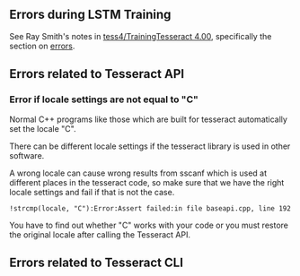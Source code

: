 ## Errors during LSTM Training

See  Ray Smith's notes in  [tess4/TrainingTesseract 4.00](TrainingTesseract-4.00.md),
specifically the section on [errors](TrainingTesseract-4.00.md#error-messages-from-training).

## Errors related to Tesseract API

### Error if locale settings are not equal to "C"

Normal C++ programs like those which are built for tesseract automatically
set the locale "C".

There can be different locale settings if the tesseract library is used
in other software.

A wrong locale can cause wrong results from sscanf which is used at
different places in the tesseract code, so make sure that we have the
right locale settings and fail if that is not the case.

```
!strcmp(locale, "C"):Error:Assert failed:in file baseapi.cpp, line 192
```

You have to find out whether "C" works with your code or you must restore
the original locale after calling the Tesseract API.


## Errors related to Tesseract CLI

